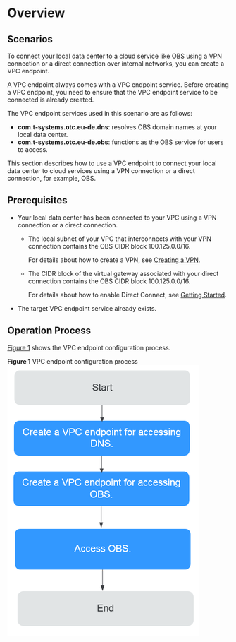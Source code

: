 # Overview<a name="vpcep_02_0301"></a>

## Scenarios<a name="section183535013393"></a>

To connect your local data center to a cloud service like OBS using a VPN connection or a direct connection over internal networks, you can create a VPC endpoint.

A VPC endpoint always comes with a VPC endpoint service. Before creating a VPC endpoint, you need to ensure that the VPC endpoint service to be connected is already created.

The VPC endpoint services used in this scenario are as follows:

-   **com.t-systems.otc.eu-de.dns**: resolves OBS domain names at your local data center.
-   **com.t-systems.otc.eu-de.obs**: functions as the OBS service for users to access.

This section describes how to use a VPC endpoint to connect your local data center to cloud services using a VPN connection or a direct connection, for example, OBS.

## Prerequisites<a name="section20634195714393"></a>

-   Your local data center has been connected to your VPC using a VPN connection or a direct connection.
    -   The local subnet of your VPC that interconnects with your VPN connection contains the OBS CIDR block 100.125.0.0/16.

        For details about how to create a VPN, see  [Creating a VPN](https://docs.otc.t-systems.com/en-us/usermanual/vpn/en-us_topic_0060118606.html).

    -   The CIDR block of the virtual gateway associated with your direct connection contains the OBS CIDR block 100.125.0.0/16.

        For details about how to enable Direct Connect, see  [Getting Started](https://docs.otc.t-systems.com/en-us/usermanual/dc/en-us_topic_0032025289.html).


-   The target VPC endpoint service already exists.

## Operation Process<a name="section122431222184011"></a>

[Figure 1](#fig11842192183914)  shows the VPC endpoint configuration process.

**Figure  1**  VPC endpoint configuration process<a name="fig11842192183914"></a>  
![](/vpcep/user-guide/figures/vpc-endpoint-configuration-process.png "vpc-endpoint-configuration-process")

